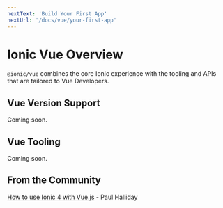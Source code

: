 ```yaml
---
nextText: 'Build Your First App'
nextUrl: '/docs/vue/your-first-app'
---
```


# Ionic Vue Overview

`@ionic/vue` combines the core Ionic experience with the tooling and APIs that are tailored to Vue Developers.

## Vue Version Support

Coming soon.

## Vue Tooling

Coming soon.

## From the Community

[How to use Ionic 4 with Vue.js](https://ionicworkshop.com/posts/ionic-4-vue-js) - Paul Halliday